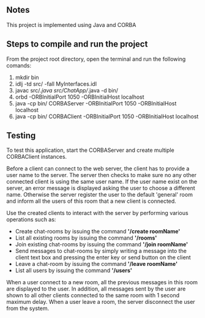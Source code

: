 ## Notes
This project is implemented using Java and CORBA

## Steps to compile and run the project
From the project root directory, open the terminal and run the following comands:
  1. mkdir bin
  2. idlj -td src/ -fall MyInterfaces.idl
  3. javac src/*.java src/ChatApp/*.java -d bin/
  4. orbd -ORBInitialPort 1050 -ORBInitialHost localhost
  5. java -cp bin/ CORBAServer -ORBInitialPort 1050 -ORBInitialHost localhost
  6. java -cp bin/ CORBAClient -ORBInitialPort 1050 -ORBInitialHost localhost

## Testing
To test this application, start the CORBAServer and create multiple CORBAClient instances. 

Before a client can connect to the web server, the client has to provide a user name to the server. The server then checks to make sure no any other connected client is using the  same user name. If the user name exist on the server, an error message is displayed asking the user to choose a different name. Otherwise the server register the user to the default 'general' room and inform all the users of this room that a new client is connected.

Use the created clients to interact with the server by performing various operations such as:

  * Create chat-rooms by issuing the command **'/create roomName'**
  * List all existing rooms by issuing the command **'/rooms'**
  * Join existing chat-rooms by issuing the command **'/join roomName'**
  * Send messages to chat-rooms by simply writing a message into the client text box and pressing the enter key or send button on the client
  * Leave a chat-room by issuing the command **'/leave roomName'**
  * List all users by issuing the command **'/users'**

When a user connect to a new room, all the previous messages in this room are displayed to the user. In addition, all messages sent by the user are shown to all other clients connected to the same room with 1 second maximum delay. When a user leave a room, the server disconnect the user from the system.
